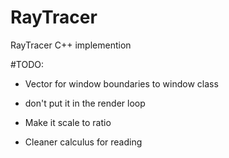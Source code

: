 # RayTracer
RayTracer C++ implemention


#TODO:

- Vector for window boundaries to window class
- don't put it in the render loop
- Make it scale to ratio

- Cleaner calculus for reading
